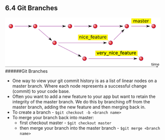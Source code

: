## 6.4 Git Branches

![git Log](images/git-branches.png)
######Git Branches

- One way to view your git commit history is as a list of linear nodes on a master branch. Where each node represents a successful change (commit) to your code base.
- Often you want to add a new feature to your app but want to retain the integrity of the master branch. We do this by branching off from the master branch, adding the new feature and then merging back in.
- To create a branch - `$git checkout -b <branch name>`
- To merge your branch back into master:
    - first checkout master - `$git checkout master`
    - then merge your branch into the master branch - `$git merge <branch name>`
